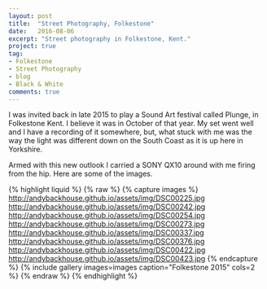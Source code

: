 ```yaml
---
layout: post
title:  "Street Photography, Folkestone"
date:   2016-08-06
excerpt: "Street photography in Folkestone, Kent."
project: true
tag:
- Folkestone 
- Street Photography
- blog
- Black & White
comments: true
---
```


I was invited back in late 2015 to play a Sound Art festival called Plunge, in Folkestone Kent. I believe it was in October of that year. My set went well and I have a recording of it somewhere, but, what stuck with me was the way the light was different down on the South Coast as it is up here in Yorkshire.

Armed with this new outlook I carried a SONY QX10 around with me firing from the hip. Here are some of the images.



{% highlight liquid %}
{% raw %}
{% capture images %}
http://andybackhouse.github.io/assets/img/DSC00225.jpg
http://andybackhouse.github.io/assets/img/DSC00242.jpg
http://andybackhouse.github.io/assets/img/DSC00254.jpg
http://andybackhouse.github.io/assets/img/DSC00273.jpg
http://andybackhouse.github.io/assets/img/DSC00337.jpg
http://andybackhouse.github.io/assets/img/DSC00376.jpg
http://andybackhouse.github.io/assets/img/DSC00422.jpg
http://andybackhouse.github.io/assets/img/DSC00423.jpg
{% endcapture %}
{% include gallery images=images caption="Folkestone 2015" cols=2 %}
{% endraw %}
{% endhighlight %}
